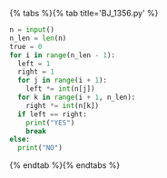 {% tabs %}{% tab title='BJ_1356.py' %}

```py
n = input()
n_len = len(n)
true = 0
for i in range(n_len - 1):
  left = 1
  right = 1
  for j in range(i + 1):
    left *= int(n[j])
  for k in range(i + 1, n_len):
    right *= int(n[k])
  if left == right:
    print("YES")
    break
else:
  print("NO")
```

{% endtab %}{% endtabs %}
